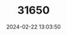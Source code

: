 ---
title: "31650"
category: "Erythrina elenae"
draft: false
date: 2024-02-22 13:03:50
languages:
  Spanish; Castilian: ["piñon"]
---